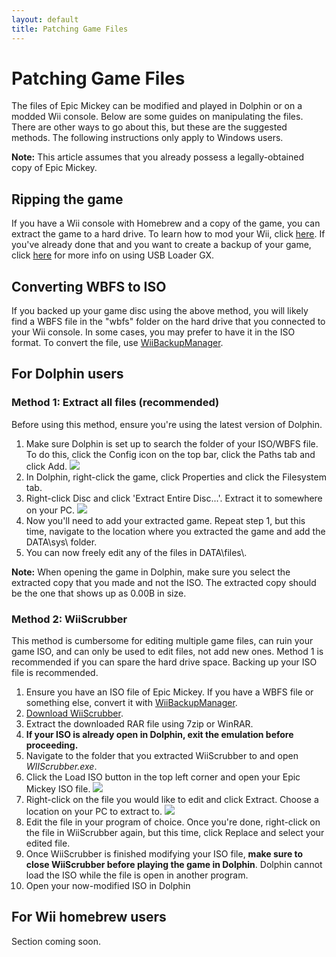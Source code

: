 ```yaml
---
layout: default
title: Patching Game Files
---
```


# Patching Game Files

The files of Epic Mickey can be modified and played in Dolphin or on a modded Wii console. Below are some guides on manipulating the files. There are other ways to go about this, but these are the suggested methods. The following instructions only apply to Windows users.

**Note:** This article assumes that you already possess a legally-obtained copy of Epic Mickey.

## Ripping the game

If you have a Wii console with Homebrew and a copy of the game, you can extract the game to a hard drive. To learn how to mod your Wii, click [here](http://wii.guide/). If you've already done that and you want to create a backup of your game, click [here](https://wii.guide/usbloadergx) for more info on using USB Loader GX.

## Converting WBFS to ISO

If you backed up your game disc using the above method, you will likely find a WBFS file in the "wbfs" folder on the hard drive that you connected to your Wii console. In some cases, you may prefer to have it in the ISO format. To convert the file, use [WiiBackupManager](http://www.wiibackupmanager.co.uk/downloads.html).

## For Dolphin users

### Method 1: Extract all files (recommended)

Before using this method, ensure you're using the latest version of Dolphin.

1. Make sure Dolphin is set up to search the folder of your ISO/WBFS file. To do this, click the Config icon on the top bar, click the Paths tab and click Add. <img src="/site-images/add-paths.png" class="article-image">
2. In Dolphin, right-click the game, click Properties and click the Filesystem tab.
3. Right-click Disc and click 'Extract Entire Disc...'. Extract it to somewhere on your PC. <img src="/site-images/extract-disc.png" class="article-image">
4. Now you'll need to add your extracted game. Repeat step 1, but this time, navigate to the location where you extracted the game and add the DATA\\sys\\ folder. 
5. You can now freely edit any of the files in DATA\\files\\. 

**Note:** When opening the game in Dolphin, make sure you select the extracted copy that you made and not the ISO. The extracted copy should be the one that shows up as 0.00B in size.

### Method 2: WiiScrubber

This method is cumbersome for editing multiple game files, can ruin your game ISO, and can only be used to edit files, not add new ones. Method 1 is recommended if you can spare the hard drive space. Backing up your ISO file is recommended. 

1. Ensure you have an ISO file of Epic Mickey. If you have a WBFS file or something else, convert it with [WiiBackupManager](http://www.wiibackupmanager.co.uk/downloads.html).
2. [Download WiiScrubber](https://web.archive.org/web/20190314161505/http://gbatemp.net/downloads/%5B4838%5DWiiscrubber140Kit.rar).
3. Extract the downloaded RAR file using 7zip or WinRAR.
4. **If your ISO is already open in Dolphin, exit the emulation before proceeding.**
5. Navigate to the folder that you extracted WiiScrubber to and open *WIIScrubber.exe*.
6. Click the Load ISO button in the top left corner and open your Epic Mickey ISO file. <img src="/site-images/load-iso.png" class="article-image">
7. Right-click on the file you would like to edit and click Extract. Choose a location on your PC to extract to. <img src="/site-images/extract-wiiscrubber.png" class="article-image">
8. Edit the file in your program of choice. Once you're done, right-click on the file in WiiScrubber again, but this time, click Replace and select your edited file.
9. Once WiiScrubber is finished modifying your ISO file, **make sure to close WiiScrubber before playing the game in Dolphin**. Dolphin cannot load the ISO while the file is open in another program.
10. Open your now-modified ISO in Dolphin

## For Wii homebrew users

Section coming soon.
